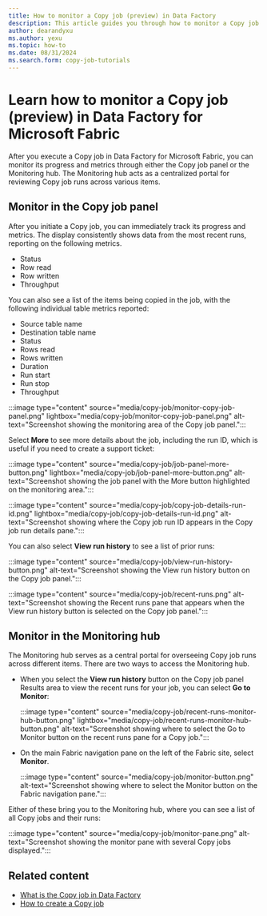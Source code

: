 ```yaml
---
title: How to monitor a Copy job (preview) in Data Factory
description: This article guides you through how to monitor a Copy job (preview) from either the Copy job panel or the Monitoring hub.
author: dearandyxu
ms.author: yexu
ms.topic: how-to
ms.date: 08/31/2024
ms.search.form: copy-job-tutorials 
---
```


# Learn how to monitor a Copy job (preview) in Data Factory for Microsoft Fabric

After you execute a Copy job in Data Factory for Microsoft Fabric, you can monitor its progress and metrics through either the Copy job panel or the Monitoring hub. The Monitoring hub acts as a centralized portal for reviewing Copy job runs across various items.

## Monitor in the Copy job panel

After you initiate a Copy job, you can immediately track its progress and metrics. The display consistently shows data from the most recent runs, reporting on the following metrics.

- Status
- Row read
- Row written
- Throughput

You can also see a list of the items being copied in the job, with the following individual table metrics reported:

- Source table name
- Destination table name
- Status
- Rows read
- Rows written
- Duration
- Run start
- Run stop
- Throughput

:::image type="content" source="media/copy-job/monitor-copy-job-panel.png" lightbox="media/copy-job/monitor-copy-job-panel.png" alt-text="Screenshot showing the monitoring area of the Copy job panel.":::

Select **More** to see more details about the job, including the run ID, which is useful if you need to create a support ticket:

:::image type="content" source="media/copy-job/job-panel-more-button.png" lightbox="media/copy-job/job-panel-more-button.png" alt-text="Screenshot showing the job panel with the More button highlighted on the monitoring area.":::

:::image type="content" source="media/copy-job/copy-job-details-run-id.png" lightbox="media/copy-job/copy-job-details-run-id.png" alt-text="Screenshot showing where the Copy job run ID appears in the Copy job run details pane.":::

You can also select **View run history** to see a list of prior runs:

:::image type="content" source="media/copy-job/view-run-history-button.png" alt-text="Screenshot showing the View run history button on the Copy job panel.":::

:::image type="content" source="media/copy-job/recent-runs.png" alt-text="Screenshot showing the Recent runs pane that appears when the View run history button is selected on the Copy job panel.":::

## Monitor in the Monitoring hub

The Monitoring hub serves as a central portal for overseeing Copy job runs across different items. There are two ways to access the Monitoring hub.

- When you select the **View run history** button on the Copy job panel Results area to view the recent runs for your job, you can select **Go to Monitor**:

   :::image type="content" source="media/copy-job/recent-runs-monitor-hub-button.png" lightbox="media/copy-job/recent-runs-monitor-hub-button.png" alt-text="Screenshot showing where to select the Go to Monitor button on the recent runs pane for a Copy job.":::

- On the main Fabric navigation pane on the left of the Fabric site, select **Monitor**.

   :::image type="content" source="media/copy-job/monitor-button.png" alt-text="Screenshot showing where to select the Monitor button on the Fabric navigation pane.":::

Either of these bring you to the Monitoring hub, where you can see a list of all Copy jobs and their runs:

:::image type="content" source="media/copy-job/monitor-pane.png" alt-text="Screenshot showing the monitor pane with several Copy jobs displayed.":::

## Related content

- [What is the Copy job in Data Factory](what-is-copy-job.md)
- [How to create a Copy job](create-copy-job.md)
